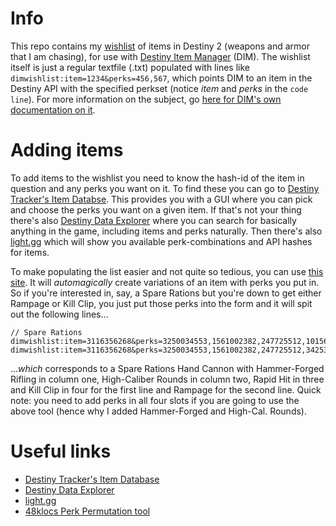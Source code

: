# Info
This repo contains my [wishlist](wishlist.txt) of items in Destiny 2 (weapons and armor that I am chasing), for use with [Destiny Item Manager](https://destinyitemmanager.com) (DIM). The wishlist itself is just a regular textfile (.txt) populated with lines like `dimwishlist:item=1234&perks=456,567`, which points DIM to an item in the Destiny API with the specified perkset (notice *item* and *perks* in the `code line`). For more information on the subject, go [here for DIM's own documentation on it](https://github.com/DestinyItemManager/DIM/blob/master/docs/COMMUNITY_CURATIONS.md).

# Adding items
To add items to the wishlist you need to know the hash-id of the item in question and any perks you want on it. To find these you can go to [Destiny Tracker's Item Databse](https://destinytracker.com/destiny-2/db). This provides you with a GUI where you can pick and choose the perks you want on a given item. If that's not your thing there's also [Destiny Data Explorer](https://data.destinysets.com/) where you can search for basically anything in the game, including items and perks naturally. Then there's also [light.gg](https://light.gg) which will show you available perk-combinations and API hashes for items.

To make populating the list easier and not quite so tedious, you can use [this site](https://48klocs.github.io/wish-list-magic-wand/fingerwave.html). It will *automagically* create variations of an item with perks you put in. So if you're interested in, say, a Spare Rations but you're down to get either Rampage or Kill Clip, you just put those perks into the form and it will spit out the following lines...
```
// Spare Rations
dimwishlist:item=3116356268&perks=3250034553,1561002382,247725512,1015611457
dimwishlist:item=3116356268&perks=3250034553,1561002382,247725512,3425386926
```
...*which* corresponds to a Spare Rations Hand Cannon with Hammer-Forged Rifling in column one, High-Caliber Rounds in column two, Rapid Hit in three and Kill Clip in four for the first line and Rampage for the second line. Quick note: you need to add perks in all four slots if you are going to use the above tool (hence why I added Hammer-Forged and High-Cal. Rounds).

# Useful links
- [Destiny Tracker's Item Database](https://destinytracker.com/destiny-2/db)
- [Destiny Data Explorer](https://data.destinysets.com)
- [light.gg](https://light.gg)
- [48klocs Perk Permutation tool](https://48klocs.github.io/wish-list-magic-wand/fingerwave.html)
